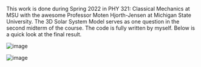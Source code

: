 This work is done during Spring 2022 in PHY 321: Classical Mechanics at MSU with the awesome Professor Moten Hjorth-Jensen at Michigan State University.
The 3D Solar System Model serves as one question in the second midterm of the course.
The code is fully written by myself.
Below is a quick look at the final result.

![image](https://github.com/user-attachments/assets/ae34b4ed-6149-4b51-bd59-a55cf6d4fd13)

![image](https://github.com/user-attachments/assets/3df83348-40de-46b5-b4b1-4509c037e2d3)
